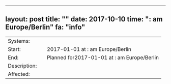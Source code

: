 --- 
 layout: post 
 title: "" 
 date: 2017-10-10 
 time: ": am Europe/Berlin" 
 fa: "info" 
 --- 
 |                   |   |                                                                      | 
 |-------------------|---|----------------------------------------------------------------------| 
 | Systems:          |   | | 
 | Start:            |   | 2017-01-01 at : am Europe/Berlin | 
 | End:              |   | Planned for2017-01-01 at : am  Europe/Berlin | 
 | Description:      |   | | 
 | Affected:         |   |  | 
